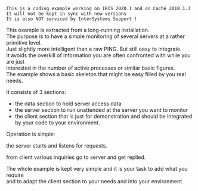  ~~~
 This is a coding example working on IRIS 2020.1 and on Caché 2018.1.3 
 It will not be kept in sync with new versions      
 It is also NOT serviced by InterSystems Support !   
~~~ 

This example is extracted from a long-running installation.  
The purpose is to have a simple monitoring of several servers at a rather primitive level.  
Just slightly more intelligent than a raw PING. But still easy to integrate.  
It avoids the overkill of information you are often confronted with while you are just  
interested in the number of active processes or similar basic figures.  
The example shows a basic skeleton that might be easy filled by you real needs.

It consists of 3 sections:

- the data section to hold server access data
- the server section to run unattended at the server you want to monitor
- the client section that is just for demonstration and should be integrated by your code to your environment.
 
Operation is simple:
 
the server starts and listens for requests.

from client various inquiries go to server and get replied.

The whole example is kept very simple and it is your task to add what you require  
and to adapt the client section to your needs and into your environment.
